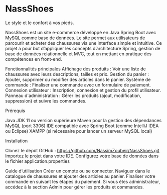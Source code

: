 # NassShoes
Le style et le confort à vos pieds.

NassShoes est un site e-commerce développé en Java Spring Boot avec MySQL comme base de données. Le site permet aux utilisateurs de parcourir et acheter des chaussures via une interface simple et intuitive.
Ce projet a pour but d’appliquer les concepts d’architecture Spring, gestion de base de données relationnelle et MVC, tout en mettant en pratique des compétences en front-end.


Fonctionnalités principales
Affichage des produits : Voir une liste de chaussures avec leurs descriptions, tailles et prix.
Gestion du panier : Ajouter, supprimer ou modifier des articles dans le panier.
Système de commande : Finaliser une commande avec un formulaire de paiement.
Connexion utilisateur : Inscription, connexion et gestion du profil utilisateur.
Panneau d'administration : Gérer les produits (ajout, modification, suppression) et suivre les commandes.


Prérequis

Java JDK 11 ou version supérieure
Maven pour la gestion des dépendances
MySQL (port 3306)
IDE compatible avec Spring Boot (comme IntelliJ IDEA ou Eclipse)
XAMPP (si nécessaire pour lancer un serveur MySQL local)

Installation

Clonez le dépôt GitHub : https://github.com/NassimZoubeir/NassShoes.git
Importez le projet dans votre IDE.
Configurez votre base de données dans le fichier application.properties

Guide d’utilisation
Créer un compte ou se connecter.
Naviguer dans le catalogue de chaussures et ajouter des articles au panier.
Finaliser votre commande en suivant les étapes du paiement.
Si vous êtes administrateur, accédez à la section Admin pour gérer les produits et commandes.
